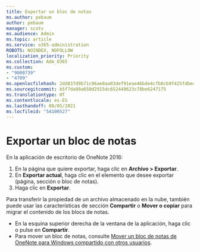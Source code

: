 ```yaml
---
title: Exportar un bloc de notas
ms.author: pebaum
author: pebaum
manager: scotv
ms.audience: Admin
ms.topic: article
ms.service: o365-administration
ROBOTS: NOINDEX, NOFOLLOW
localization_priority: Priority
ms.collection: Adm_O365
ms.custom:
- "9000739"
- "4709"
ms.openlocfilehash: 2dd837d9b71c96ae8aa03def91eae46bde4cfb6cb9f425fdbe4d7c61917bf0cd
ms.sourcegitcommit: b5f7da89a650d2915dc652449623c78be6247175
ms.translationtype: HT
ms.contentlocale: es-ES
ms.lasthandoff: 08/05/2021
ms.locfileid: "54100527"
---
```

# <a name="export-a-notebook"></a>Exportar un bloc de notas

En la aplicación de escritorio de OneNote 2016:

1. En la página que quiere exportar, haga clic en **Archivo > Exportar**.
2. En **Exportar actual**, haga clic en el elemento que desee exportar (página, sección o bloc de notas).
3. Haga clic en **Exportar**.
 
Para transferir la propiedad de un archivo almacenado en la nube, también puede usar las características de sección **Compartir** o **Mover o copiar** para migrar el contenido de los blocs de notas.  

- En la esquina superior derecha de la ventana de la aplicación, haga clic o pulse en **Compartir**.
- Para mover un bloc de notas, consulte [Mover un bloc de notas de OneNote para Windows compartido con otros usuarios](https://support.office.com/article/move-a-onenote-for-windows-notebook-that-you-ve-shared-with-others-56c7659e-1850-49a6-8874-e2db6b440cd4?ui=en-US&rs=en-US&ad=US).
